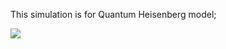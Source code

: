 
This simulation is for Quantum Heisenberg model; 

<img src="https://render.githubusercontent.com/render/math?math=H=J \sum_{j=1}^{N}(S_j^x S_{j\+1}^x+S_j^y S_{j\+1}^y+S_j^z S_{j\+1}^z)">
